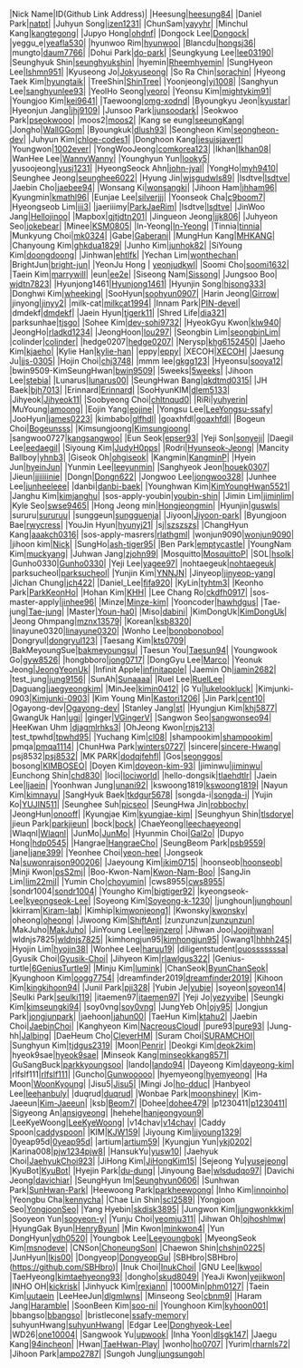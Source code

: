 |Nick Name|ID(Github Link Address)|
|Heesung|[heesung84](https://github.com/heesung84)|
|Daniel Park|[natpt](https://github.com/natpt)|
|Juhyun Song|[izen1231](https://github.com/izen1231)|
|ChunSam|[yayyhr](https://github.com/yayyhr)|
|Minchul Kang|[kangtegong](https://github.com/kangtegong)|
|Jupyo Hong|[ohdnf](https://github.com/ohdnf)|
|Dongock Lee|[Dongock](https://github.com/Dongock)|
|yeggu_e|[yeafla530](https://github.com/yeafla530)|
|hyunwoo Rim|[hyunwoo](https://github.com/lhw0215)|
|Blancdu|[hongsj36](https://github.com/hongsj36)|
|mungto|[daum7766](https://github.com/daum7766)|
|Dohui Park|[do-park](https://github.com/do-park)|
|Seungkyung Lee|[lee03190](https://github.com/lee03190)|
|Seunghyuk Shin|[seunghyukshin](https://github.com/seunghyukshin)|
|hyemin|[Rheemhyemin](https://github.com/Rheemhyemin)|
|SungHyeon Lee|[lshmn951](https://github.com/lshmn951)|
|Kyuseong Jo|[Jokyuseong](https://github.com/Jokyuseong)|
|So Ra Chin|[sorachin](https://github.com/sorachin)|
|Hyeong Taek Kim|[hyungtaik](https://github.com/hyungtaik)|
|TreeShin|[ShinTree](https://github.com/ShinTree)|
|Yoonjeong|[yj1008](https://github.com/yj1008)| 
|Sanghyun Lee|[sanghyunlee93](https://github.com/sanghyunlee93)|
|YeolHo Seong|[yeoro](https://github.com/yeoro)|
|Yeonsu Kim|[mightykim91](https://github.com/mightykim91)|
|Youngjoo Kim|[kei9641](https://github.com/kei9641)| 
|Taewoong|[omg-xodnd](https://github.com/omg-xodnd)|
|Byoungkyu Jeon|[kyustar](https://github.com/kyustar)|
|Hyeonjun Jang|[jhj9109](https://github.com/jhj9109)|
|Junsoo Park|[junsoodark](https://github.com/junsoodark)|
|Seokwoo Park|[pseokwooo](https://github.com/pseokwooo)|
|moos2|[moos2](https://github.com/moos2)|
|Kang se eung|[seeungKang](https://github.com/seeungKang)|
|Jongho|[WallGGom](https://github.com/WallGGom)|
|Byoungkuk|[dlush93](https://github.com/dlush93)|
|Seongheon Kim|[seongheon-dev](https://github.com/seongheon-dev)|
|Juhyun Kim|[chloe-codes1](https://github.com/chloe-codes1)|
|Donghoon Kang|[jesuisjavert](https://github.com/jesuisjavert)|
|Youngwon|[1002ever](https://github.com/1002ever)|
|YongWooJeong|[comkorea123](https://github.com/comkorea123)|
|Ikhan|[Ikhan08](https://github.com/Ikhan08)|
|WanHee Lee|[WannyWanny](https://github.com/WannyWanny)|
|Younghyun Yun|[looky5](https://github.com/looky5)|
|yusoojeong|[yusj1231](https://github.com/yusoojeong)|
|HyeongSeock Ahn|[john-jyal](https://github.com/john-jyal)|
|YongHo|[myh9410](https://github.com/myh9410)|
|Seunghee Jeong|[seunghee6022](https://github.com/seunghee6022)|
|Hyung Jin|[wjsgudwls89](https://github.com/wjsgudwls89)|
|lsdtve|[lsdtve](https://github.com/lsdtve/sos-masters)|
|Jaebin Cho|[jaebee94](https://github.com/jaebee94)|
|Wonsang Ki|[wonsangki](https://github.com/wonsangki/)|
|Jihoon Ham|[jhham96](https://github.com/jhham96)|
|Kyungmin|[kmathl96](https://github.com/kmathl96)|
|Eunjae Lee|[silverjjj](https://github.com/silverjjj)|
|Yoonseok Cha|[c9boom7](https://github.com/c9boom7)|
|Hyeongseob Lim|[iii3](https://github.com/hyeongseoblim)|
|jaeriiimy|[ParkJaeRim](https://github.com/ParkJaeRim)|
|lsdtve|[lsdtve](https://github.com/lsdtve/sos-masters)|
|JinWoo Jang|[Hellojinoo](https://github.com/Hellojinoo)|
|Mapbox|[gjtjdtn201](https://github.com/gjtjdtn201)|
|Jingueon Jeong|[jjk806](https://github.com/jjk806)|
|Juhyeon Seo|[jokebear](https://github.com/jokebear)|
|Minee|[KSM0805](https://github.com/KSM0805)|
|In-Yeong|[In-Yeong](https://github.com/In-Yeong)|
|Tinnia|[tinnia](https://github.com/tinnia)|
|Munkyung Choi|[mk0324](https://github.com/mk0324)|
|Gabe|[Gaberani](https://github.com/gaberani)|
|MungHun Kang|[MHKANG](https://github.com/MHKANG)|
|Chanyoung Kim|[ghkdua1829](https://github.com/ghkdua1829)|
|Junho Kim|[junhok82](https://github.com/junhok82)|
|SiYoung Kim|[doongdoong](https://github.com/doongdoong)|
|Jinhwan|[ehtlfk](https://github.com/ehtlfk)|
|Yechan Lim|[wonthechan](https://github.com/wonthechan)|
|BrightJun|[bright-jun](https://github.com/bright-jun)|
|YeonJu Hong | [yeonjudkwl](https://github.com/yeonjudkwl)|
|Soomi Cho|[soomi1632](https://github.com/soomi1632)|
|Taein Kim|[marrywill](https://github.com/marrywill)|
|eun|[ee2e](https://github.com/ee2e)|
|Siseong Nam|[Sissong](https://github.com/Sissong)|
|Jungsoo Boo| [wjdtn7823](https://github.com/wjdtn7823)|
|Hyunjong1461|[Hyunjong1461](https://github.com/Hyunjong1461)|
|Hyunjin Song|[hjsong333](https://github.com/hjsong333)|
|Donghwi Kim|[wheeking](https://github.com/wheeking)|
|SooHyun|[soohyun0907](https://github.com/soohyun0907)|
|Harin Jeong|[Girrow](https://github.com/Girrow)|
|jinyong|[jinyy2](https://github.com/jinyy2)|
|milk-cat|[milkcat1994](https://github.com/milkcat1994)|
|Innam Park|[PIN-devel](https://github.com/PIN-devel)|
|dmdekf|[dmdekf](https://github.com/dmdekf)|
|Jaein Hyun|[tigerk11](https://github.com/tigerk11)|
|Shred Life|[dia321](https://github.com/dia321)|
|parksunhae|[tjsgo](https://github.com/tjsgo)|
|Sohee Kim|[dev-sohi9732](https://github.com/dev-sohi9732)|
|HyeokGyu Kwon|[klw940](https://github.com/klw940)|
|JeongHo|[rladkd1234](https://github.com/rladkd1234)|
|JeongHoon|[lou297](https://github.com/lou297)|
|Seongbin Lim|[seongbinLim](https://github.com/seongbinLim)|
|colinder|[colinder](https://github.com/colinder)|
|hedge0207|[hedge0207](https://github.com/hedge0207)|
|Nerysp|[khg6152450](https://github.com/khg6152450)|
|Jaeho Kim|[kjaeho](https://github.com/kjaeho)|
|Kylie Han|[kylie-han](https://github.com/kylie-han)|
|eppy|[eppy](https://github.com/eppy7819)|
|XECOH|[XECOH](https://github.com/XECOH)|
|Jaesung Ju|[jjs-0305](https://github.com/JJS-0305)|
|Hojin Choi|[chj3748](https://github.com/chj3748)|
|mmm lee|[gkgg123](https://github.com/gkgg123)| 
|Hyeonsu|[sooya12](https://github.com/sooya12)|
|bwin9509-KimSeungHwan|[bwin9509](https://github.com/bwin9509)|
|5weeks|[5weeks](https://github.com/5weeks)|
|Jihoon Lee|[stebia](https://github.com/stebia)|
|Lunarus|[lunarus00](https://github.com/lunarus00)|
|SeungHwan Bang|[qkdtmd0315](https://github.com/qkdtmd0315)|
|JH Baek|[bjh7013](https://github.com/bjh7013)|
|Erinnard|[Erinnard](https://github.com/Erinnard)|
|SooHyunKIM|[dlem5133](https://github.com/dlem5133)|
|Jihyeok|[Jihyeok11](https://github.com/Jihyeok11)|
|Soobyeong Choi|[chltnqud0](https://github.com/chltnqud0)|
|RiRi|[yuhyerin](https://github.com/yuhyerin)|
|MuYoung|[amoong](https://github.com/amoong)|
|Eojin Yang|[eojine](https://github.com/eojine)|
|Yongsu Lee|[LeeYongsu-ssafy](https://github.com/LeeYongsu-ssafy)|
|JooHyun|[james0223](https://github.com/james0223)|
|kimbabo|[glfhdl](https://github.com/glfhdl)|
|goaxhfdl|[goaxhfdl](https://github.com/goaxhfdl)|
|Bogeun Choi|[Bogeunsss](https://github.com/Bogeunsss)|
|Kimsungjoong|[Kimsungjoong](https://github.com/Kimsungjoong)|
|sangwoo0727|[kangsangwoo](https://github.com/sangwoo0727)|
|Eun Seok|[epser93](https://github.com/epser93)|
|Yeji Son|[sonyeji](https://github.com/sonyeji)|
|Daegil Lee|[eedaegil](https://github.com/eedaegil)|
|Siyoung Kim|[JudyH0pps](https://github.com/JudyH0pps)|
|Rodri|[Hyunseok-Jeong](https://github.com/Hyunseok-Jeong)|
|Mancity Ballboy|[yhnb3](https://github.com/yhnb3)|
|Giseok Oh|[ohgiseok](https://github.com/ohgiseok)|
|Kangmin|[KangminP](https://github.com/kangminP)|
|Hyein Jun|[hyeinJun](https://github.com/Devhyein)|
|Yunmin Lee|[leeyunmin](https://github.com/leeyunmin)|
|Sanghyeok Jeon|[houek0307](https://github.com/houek0307)|
|Jieun|[jjiiiiinie](https://github.com/jjiiiiinie)|
|Dongn|[Dongn622](https://github.com/Dongn622)|
|Jongwoo Lee|[jongwoo328](https://github.com/jongwoo328)|
|Junhee Lee|[junheeleee](https://github.com/junheeleee)|
|danbi|[danbi-baek](https://github.com/danbi-baek)|
|Younghwan Kim|[KimYoungHwan5521](https://github.com/KimYoungHwan5521)|
|Janghu Kim|[kimjanghu](https://github.com/kimjanghu)|
|sos-apply-youbin|[youbin-shin](https://github.com/youbin-shin)|
|Jimin Lim|[jiminlim](https://github.com/jiminlim)|
|Kyle Seo|[swse9465](https://github.com/swse9465)|
|Hong Jeong min|[Hongjeongmin](https://github.com/Hongjeongmin)|
|Hyunjin|[guswls](https://github.com/guswls)|
|sururu|[sururuu](https://github.com/sururuu)|
|sunggeun|[sungguenja](https://github.com/sungguenja)|
|Jiyoon|[Jiyoon-park](https://github.com/Jiyoon-park)|
|Byungjoon Bae|[rwycress](https://github.com/rwycress)|
|YouJin Hyun|[hyunyj21](https://github.com/hyunyj21)|
|sj|[szszszs](https://github.com/szszszs)|
|ChangHyun Kang|[aaakch0316](https://github.com/aaakch0316)|
|sos-apply-masrers|[rlathgml](https://github.com/rlathgml)|
|wonjun9090|[wonjun9090](https://github.com/wonjun9090)|
|jihoon kim|[Nick](https://github.com/skswlgns)|
|SungHo|[ash-tiger95](https://github.com/ash-tiger95)|
|Ben Park|[emptycastle](https://github.com/emptycastle)|
|YoungNam Kim|[muckyang](https://github.com/muckyang)|
|Juhwan Jang|[zjohn99](https://github.com/zjohn99)|
|Mosquitto|[MosquittoP](https://github.com/MosquittoP)|
|SOL|[hsolk](https://github.com/hsolk)|
|Gunho0330|[Gunho0330](https://https://github.com/Gunho0330)|
|Yeji Lee|[yagee97](https://github.com/yagee97)|
|nohtaegeuk|[nohtaegeuk](https://github.com/nohtaegeuk)|
|parksucheol|[parksucheol](https://github.com/parksucheol)|
|Yunjin Kim|[YNNJN](https://github.com/YNNJN)|
|Jinyeop|[jinyeop-yang](https://github.com/jinyeop-yang)|
|Jichan Chung|[jch422](https://github.com/jch422)|
|Daniel_Lee|[fifa920](https://github.com/fifa920)|
|KyLin|[tyhtm3](https://github.com/tyhtm3)|
|Keonho Park|[ParkKeonHo](https://github.com/ParkKeonHo)|
|Hohan Kim|[KHH](https://github.com/kimhohan)|
|Lee Chang Ro|[ckdfh0917](https://github.com/ckdfh0917)|
|sos-master-apply|[jinhee96](https://github.com/jinhee96)|
|Minze|[Minze-kim](https://github.com/Minze-kim)|
|Yooncoder|[hawhdgus](https://github.com/Yooncoder)|
|Tae-jung|[Tae-jung](https://github.com/Tae-jung)|
|Master|[Youn-ha0](https://github.com/Youn-ha0)|
|Miso|[dabini](https://github.com/dabini)|
|KimDongUk|[KimDongUk](https://github.com/KRystalTearHunterKimKR)|
|Jeong Ohmpang|[mznx13579](https://github.com/mznx13579)|
|Korean|[ksb8320](https://github.com/ksb8320)|
|linayune0320|[linayune0320](https://github.com/linayune0320)|
|Wonho Lee|[bonobonoboo](https://github.com/bonobonoboo)|
|Dongryul|[dongryul123](https://github.com/dongryul123)|
|Taesang Kim|[kts0709](https://github.com/kts0709)|
|BakMeyoungSue|[bakmeyoungsu](https://github.com/bakmeyoungsu/)|
|Taesun You|[Taesun94](https://github.com/Taesun94)|
|Youngwook Go|[gyw8526](https://github.com/gyw8526)|
|hongbboro|[jong0717](https://github.com/jong0717)|
|DongGyu Lee|[Marco](https://github.com/DonggyuLee92)|
|Yeonuk Jeong|[JeongYeonUk](https://github.com/JeongYeonUk)|
|Infinit Apple|[infinitapple](https://github.com/infinitapple)|
|Jaemin Oh|[jamin2682](https://github.com/jaemin2682)|
|test_jung|[jung9156](https://github.com/jung9156)|
|SunAh|[Sunaaaa](https://github.com/Sunaaaa)|
|Ruel Lee|[RuelLee](https://github.com/RuelLee)|
|Daguang|[jaegyeongkim](https://github.com/jaegyeongkim)|
|MinJee|[kimin0412](https://github.com/kimin0412)|
|G Yu|[lukelookluck](https://github.com/lukelookluck)|
|Kimjunki-0903|[Kimjunki-0903](https://github.com/Kimjunki-0903)|
|Kim Young Min|[Kastori1206](https://github.com/Kastori1206)|
|Jin Park|[cent10](https://github.com/cent10)|
|Ogayong-dev|[Ogayong-dev](https://github.com/Ogayong-dev)|
|Stanley Jang|[st](https://github.com/Hanbyeol-Jang)|
|Hyungjun Kim|[khj5877](https://github.com/khj5877)|
|GwangUk Han|[ugi](https://github.com/HanGwangUk)|
|ginger|[VGingerV](https://github.com/VGingerV)|
|Sangwon Seo|[sangwonseo94](https://github.com/sangwonseo94)|
|HeeKwan Uhm |[djagmlrhks3](https://github.com/djagmlrhks3)|
|OhJeong Kwon|[rnjs213](https://github.com/linkcoder-py)|
|test_tpwhd|[tpwhd95](https://github.com/tpwhd95)|
|Yuchang Kim|[cl08](https://github.com/cl08)|
|shampookim|[shampookim](https://github.com/shampookim)|
|pmqa|[pmqa1114](https://github.com/pmqa1114)|
|ChunHwa Park|[winters0727](https://github.com/winters0727)|
|sincere|[sincere-Hwang](https://github.com/sincere-Hwang)|
|psj8532|[psj8532](https://github.com/psj8532)|
|MK PARK|[dodqjfehfl](https://github.com/dodqjfehfl)|
|Gos|[seonggos](https://github.com/seonggos)|
|bosong|[KIMBOSEO](https://github.com/KIMBOSEO)|
|Doyen Kim|[doyeon-kim-93](https://github.com/doyeon-kim-93)|
|jiminwu|[jiminwu](https://github.com/jiminwu)|
|Eunchong Shin|[chd830](https://github.com/chd830)|
|loci|[lociworld](https://github.com/lociworld)|
|hello-dongsik|[tlaehdtlr](https://github.com/tlaehdtlr)|
|Jaein Lee|[ljaein](https://github.com/ljaein)|
|Yoonhwan Jung|[unani92](https://github.com/unani92)|
|kswoong1819|[kswoong1819](https://github.com/kswoong1819)|
|Nayun Kim|[kimnayu](https://github.com/kimnayu)|
|SangHyuk Baek|[tkdgur5678](https://github.com/tkdgur5678)|
|songda-i|[songda-i](https://github.com/songda-i)|
|Yujin Ko|[YUJIN511](https://github.com/YUJIN511)|
|Seunghee Suh|[picseo](https://github.com/picseo)|
|SeungHwa Jin|[robbochy](https://github.com/robbochy)|
|JeongHun|[onooff](https://github.com/onooff)|
|Kyungjae Kim|[kyungjae-kim](https://github.com/kyungjae-kim)|
|Seunghyun Shin|[tlsdorye](https://github.com/tlsdorye)|
|jieun Park|[parkjieun](https://github.com/parkjieun)|
|bock|[bock](https://github.com/bbockmin)|
|ChaeYeong|[leechaeyeong](https://github.com/leechaeyeong)|
|Wlaqnl|[Wlaqnl](https://github.com/Wlaqnl)|
|JunMo|[JunMo](https://github.com/GuJunMo)|
|Hyunmin Choi|[Gal2o](https://github.com/Gal2o)|
|Dupyo Hong|[hdp0545](https://github.com/hdp0545)|
|Hangrae|[HangraeCho](https://github.com/HangraeCho)|
|SeungBeom Park|[psb9559](https://github.com/psb9559)|
|jane|[jane399](https://github.com/jane399)|
|Yeonhee Choi|[yeon-hee](https://github.com/yeon-hee)|
|Jongseok Na|[suwonraison900206](https://github.com/suwonraison900206)| 
|Jaeyoung Kim|[jkim0715](https://github.com/jkim0715)|
|hoonseob|[hoonseob](https://github.com/hoonseob)|
|Minji Kwon|[psS2mj](https://github.com/psS2mj)|
|Boo-Kwon-Nam|[Kwon-Nam-Boo](https://github.com/Kwon-Nam-Boo)|
|SangJin Lim|[lim22mil](https://github.com/lim22mil)|
|Yumin Cho|[choyumin](https://github.com/choyumin)|
|cws8955|[cws8955](https://github.com/cws8955)|
|sondr1004|[sondr1004](https://github.com/sondr1004)|
|Youngho Kim|[bigtiger92](https://github.com/2011136022)|
|kyeongseok-Lee|[kyeongseok-Lee](https://github.com/kyeongseok-Lee)|
|Soyeong Kim|[Soyeong-k-1230](https://github.com/Soyeong-k-1230)|
|junghoun|[junghoun](https://github.com/junghoun)|
|kkirram|[Kiram-lab](https://github.com/Kiram-lab)|
|Kimhip|[kimwonjeong1](https://github.com/kimwonjeong1)|
|Kwonsky|[kwonsky](https://github.com/kwonsky)|
|oheong|[oheong](https://github.com/oheong)|
|Jiwoong Kim|[ShiftAnt](https://github.com/ShiftAnt)|
|zunzunzun|[zunzunzun](https://github.com/zunzunzun)|
|MakJuho|[MakJuho](https://github.com/makjuho)|
|JinYoung Lee|[leejinzero](https://github.com/leejinzero)|
|Jihwan Joo|[Joojihwan](https://github.com/Joojihwan)|
|wldnjs7825|[wldnjs7825](https://github.com/wldnjs7825)|
|kimhongjun95|[kimhongjun95](https://github.com/kimhongjun95)|
|Gwang1|[hhhh245](https://github.com/hhhh245)|
|Hyojin Lim|[hyojin38](https://github.com/hyojin38)|
|Wonhee Lee|[haruu19](https://github.com/haruu19)|
|diligentstudent|[ouosssssssa](https://github.com/diligentStudent)|
|Gyusik Choi|[Gyusik-Choi](https://github.com/Gyusik-Choi)|
|Jihyeon Kim|[rlawlgus322](https://github.com/KimJihyeon)|
|Genius-turtle|[6GeniusTurtle9](https://github.com/6GeniusTurtle9)|
|Minju Kim|[lumink](https://github.com/lumink)|
|ChanSeok|[ByunChanSeok](https://github.com/ByunChanSeok)|
|Kyunghoon Kim|[oogg7754](https://github.com/oogg7754)|
|dreamfinder2019|[dreamfinder2019](https://github.com/dreamfinder2019)|
|Kihoon Kim|[kingkihoon94](https://github.com/kingkihoon94)|
|Junil Park|[pji328](https://github.com/pji328)|
|Yubin Je|[yubje](https://github.com/yubje)|
|soyeon|[soyeon14](https://github.com/soyeon14)|
|Seulki Park|[seulki119](https://github.com/seulki119)|
|itaemen97|[itaemen97](https://github.com/itaemen97)|
|Yeji Jo|[yezyvibe](https://github.com/yezyvibe)|
|Seungki Kim|[kimseungki94](https://github.com/kimseungki94)|
|soy0vng|[soy0vng](https://github.com/soy0vng)|
|JungYeb Oh|[ojy95](https://github.com/ojy95)|
|Jongjun Park|[jongjunpark](https://github.com/jongjunpark)|
|jaehoon|[jahun00](https://github.com/jahun00/sos-masters)|
|TaeHun Kim|[ktahu2](https://github.com/ktahu2)|
|Jaebin Choi|[JaebinChoi](https://github.com/JaebinChoi)|
|Kanghyeon Kim|[NacreousCloud](https://github.com/NacreousCloud)|
|pure93|[pure93](https://github.com/pure93)|
|Jung-hh|[Jalbing](https://github.com/jung-hh)|
|DaeHeum Cho|[CleverHM](https://github.com/CleverHM)|
|Suram Choi|[SURAMCHOI](https://github.com/SURAMCHOI)|
|Sunghyun Kim|[tjdgus2319](https://github.com/tjdgus2319)|
|Moon|[Penrir](https://github.com/Penrir)|
|Deokgi Kim|[deok2kim](https://github.com/deok2kim)|
|hyeok9sae|[hyeok9sae](https://github.com/hyeok9sae)|
|Minseok Kang|[minseokkang8571](https://github.com/minseokkang8571)|
|GuSangBuck|[parkkyoungsoo](https://github.com/parkkyoungsoo)|
|lando|[lando94](https://github.com/lando94)|
|Dayeong Kim|[dayeong-kim](https://github.com/dayeong-kim)|
|rlfslf111|[rlfslf111](https://github.com/rlfslf111)|
|Guncho|[Gunwooooo](https://github.com/Gunwooooo)|
|hyemyeong|[hyemyeong](https://github.com/hyemyeong)|
|Ha Moon|[WoonKyoung](https://github.com/WoonKyoung)|
|Jisu5|[Jisu5](https://github.com/Jisu5)|
|Mingi Jo|[ho-dduc](https://github.com/ho-dduc)|
|Hanbyeol Lee|[leehanbuly](https://github.com/leehanbuly)|
|duqrud|[duqrud](https://github.com/duqrud)|
|Wonbae Park|[moonshiney](https://github.com/wonbae0417)|
|Kim-Jaeeun|[Kim-Jaeeun](https://github.com/Kim-Jaeeun)|
|ksb|[Beom7](https://github.com/Beom7)|
|Dohee|[dohee479](https://github.com/dohee479)|
|p1230411|[p1230411](https://github.com/p1230411)|
|Sigyeong An|[ansigyeong](https://github.com/ansigyeong)|
|hehehe|[hanjeongyoun9](https://github.com/hanjeongyoun9)|
|LeeKyeWoong|[LeeKyeWoong](https://github.com/LeeKyeWoong)|
|v14chav|[v14chav](https://github.com/v14chav)|
|Caddy Spoon|[caddyspoon](https://github.com/caddyspoon)|
|KIM|[KJW159](https://github.com/KJW159)|
|Jiyoung Kim|[jiyoung1329](https://github.com/jiyoung1329)|
|0yeap95d|[0yeap95d](https://github.com/0yeap95d)|
|artium|[artium59](https://github.com/artium59)|
|Kyungjun Yun|[ykj0202](https://github.com/ykj0202)|
|Karina008|[pjw1234pjw8](https://github.com/Karina008)|
|HansukYu|[yusw10](https://github.com/yusw10)|
|Jaehyuk Choi|[JaehyukChoi923](https://github.com/JaehyukChoi923)|
|JiHong Kim|[JiHongKim15](https://github.com/JiHOngKim15)|
|Sejeong Yu|[yusejeong](https://github.com/yusejeong)|
|KyuBot|[KyuBot](https://github.com/kangtegong/KyuBot)|
|Hyejin Park|[du-dung](https://github.com/du-dung)|
|Jinyoung Bae|[wlsdudqo97](https://github.com/wlsdudqo97)|
|Davichi Jeong|[davichiar](https://github.com/davichiar)|
|SeungHyun Im|[Seunghyun0606](https://github.com/Seunghyun0606)|
|Sunhwan Park|[SunHwan-Park](https://github.com/SunHwan-Park)|
|Heewoong Park|[parkheewoong](https://github.com/parkheewoong)|
|Inho Kim|[innoinho](https://github.com/innoinho)|
|Yeongbu Cha|[kennycha](https://github.com/kennycha)|
|Chae Lin Shin|[scl2589](https://github.com/scl2589)|
|Yongjoon Seo|[YongjoonSeo](https://github.com/YongjoonSeo)|
|Yang Hyebin|[skdisk3895](https://github.com/skdisk3895)|
|Jungwon Kim|[jungwonkkkim](https://github.com/jungwonkkim)|
|Sooyeon Yun|[sooyeon-y](https://github.com/sooyeon-y)|
|Yunju Choi|[yeomju311](https://github.com/yeomju311)|
|Jihwan Oh|[ojhoshlmw](https://github.com/ojhoshlmw)|
|HyungGak Byun|[HenryByun](https://github.com/HenryByun)|
|Min Kwon|[minkwon4](https://github.com/minkwon4)|
|Yun DongHyun|[ydh0520](https://github.com/ydh0520)|
|Youngbok Lee|[Leeyoungbok](https://github.com/Leeyoungbok)|
|MyeongSeok Kim|[msnodeve](https://github.com/msnodeve)|
|CNSon|[ChoneungSon](https://github.com/ChoneungSon)|
|Chaewon Shin|[chshin0225](https://github.com/chshin0225)|
|JunHyun|[lkjs00](https://github.com/lkjs00)|
|Dongyeop|[DongyeopGu](https://github.com/DongyeopGu)|
|SBHbro|SBHbro|(https://github.com/SBHbro)|
|Inuk Choi|[InukChoi](https://github.com/InukChoi)|
|GNU Lee|[lkwoo](https://github.com/lkwoo)|
|TaeHyeong|[kimtaehyeong93](https://github.com/kimtaehyeong93)|
|dongho|[skud8049](https://github.com/skud8049)|
|YeaJi Kwon|[yejikwon](https://github.com/Yejikwon)|
|INHO OH|[kickrisk](https://github.com/kickrisk)|
|Jinhyuck Kim|[rexiann](https://github.com/REXIANN)|
|1000Min|[phm0127](https://github.com/phm0127)|
|Taein Kim|[uutaein](https://github.com/uutaein)
|LeeHeeJun|[dlgmlwns](https://github.com/dlgmlwns)|
|Minseong Seo|[cbnm9](https://github.com/cbnm9)|
|Haram Jang|[Haramble](https://github.com/Haramble)|
|SoonBeen Kim|[soo-ni](https://github.com/soo-ni)|
|Younghoon Kim|[kyhoon001](https://github.com/kyhoon001)|
|bbangso|[bbangso](https://github.com/bbangso)|
|bristlecone|[ssafy-memory](https://github.com/ssafy-memory)|
|suhyunHwang|[suhyunHwang](https://github.com/suhyunHwang)|
|Edgar Lee|[Donghyeok-Lee](https://github.com/Donghyeok-Lee)|
|WD26|[one10004](https://github.com/one10004)|
|Sangwook Yu|[upwook](https://github.com/UpWook)|
|Inha Yoon|[dlsgk147](https://github.com/dlsgk147)|
|Jaegu Kang|[94incheon](https://github.com/94incheon)|
|Hwan|[TaeHwan-Play](https://github.com/TaeHwan-Play)|
|wonho|[ho0707](https://github.com/ho0707)|
|Yurim|[rharnls72](https://github.com/rharnls72)|
|Jihoon Park|[ampo2787](https://github.com/ampo2787)|
|Sungoh Jung|[jungsungoh](https://github.com/jungsungoh)|
